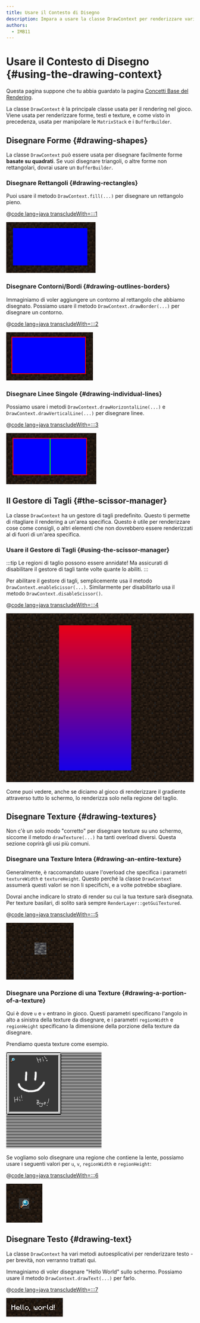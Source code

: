 ```yaml
---
title: Usare il Contesto di Disegno
description: Impara a usare la classe DrawContext per renderizzare varie forme, testi e texture.
authors:
  - IMB11
---
```


# Usare il Contesto di Disegno {#using-the-drawing-context}

Questa pagina suppone che tu abbia guardato la pagina [Concetti Base del Rendering](./basic-concepts).

La classe `DrawContext` è la principale classe usata per il rendering nel gioco. Viene usata per renderizzare forme, testi e texture, e come visto in precedenza, usata per manipolare le `MatrixStack` e i `BufferBuilder`.

## Disegnare Forme {#drawing-shapes}

La classe `DrawContext` può essere usata per disegnare facilmente forme **basate su quadrati**. Se vuoi disegnare triangoli, o altre forme non rettangolari, dovrai usare un `BufferBuilder`.

### Disegnare Rettangoli {#drawing-rectangles}

Puoi usare il metodo `DrawContext.fill(...)` per disegnare un rettangolo pieno.

@[code lang=java transcludeWith=:::1](@/reference/latest/src/client/java/com/example/docs/rendering/DrawContextExampleScreen.java)

![Un rettangolo](/assets/develop/rendering/draw-context-rectangle.png)

### Disegnare Contorni/Bordi {#drawing-outlines-borders}

Immaginiamo di voler aggiungere un contorno al rettangolo che abbiamo disegnato. Possiamo usare il metodo `DrawContext.drawBorder(...)` per disegnare un contorno.

@[code lang=java transcludeWith=:::2](@/reference/latest/src/client/java/com/example/docs/rendering/DrawContextExampleScreen.java)

![Rettangolo con bordo](/assets/develop/rendering/draw-context-rectangle-border.png)

### Disegnare Linee Singole {#drawing-individual-lines}

Possiamo usare i metodi `DrawContext.drawHorizontalLine(...)` e `DrawContext.drawVerticalLine(...)` per disegnare linee.

@[code lang=java transcludeWith=:::3](@/reference/latest/src/client/java/com/example/docs/rendering/DrawContextExampleScreen.java)

![Linee](/assets/develop/rendering/draw-context-lines.png)

## Il Gestore di Tagli {#the-scissor-manager}

La classe `DrawContext` ha un gestore di tagli predefinito. Questo ti permette di ritagliare il rendering a un'area specifica. Questo è utile per renderizzare cose come consigli, o altri elementi che non dovrebbero essere renderizzati al di fuori di un'area specifica.

### Usare il Gestore di Tagli {#using-the-scissor-manager}

:::tip
Le regioni di taglio possono essere annidate! Ma assicurati di disabilitare il gestore di tagli tante volte quante lo abiliti.
:::

Per abilitare il gestore di tagli, semplicemente usa il metodo `DrawContext.enableScissor(...)`. Similarmente per disabilitarlo usa il metodo `DrawContext.disableScissor()`.

@[code lang=java transcludeWith=:::4](@/reference/latest/src/client/java/com/example/docs/rendering/DrawContextExampleScreen.java)

![Regione di taglio in azione](/assets/develop/rendering/draw-context-scissor.png)

Come puoi vedere, anche se diciamo al gioco di renderizzare il gradiente attraverso tutto lo schermo, lo renderizza solo nella regione del taglio.

## Disegnare Texture {#drawing-textures}

Non c'è un solo modo "corretto" per disegnare texture su uno schermo, siccome il metodo `drawTexture(...)` ha tanti overload diversi. Questa sezione coprirà gli usi più comuni.

### Disegnare una Texture Intera {#drawing-an-entire-texture}

Generalmente, è raccomandato usare l'overload che specifica i parametri `textureWidth` e `textureHeight`. Questo perché la classe `DrawContext` assumerà questi valori se non li specifichi, e a volte potrebbe sbagliare.

Dovrai anche indicare lo strato di render su cui la tua texture sarà disegnata. Per texture basilari, di solito sarà sempre `RenderLayer::getGuiTextured`.

@[code lang=java transcludeWith=:::5](@/reference/latest/src/client/java/com/example/docs/rendering/DrawContextExampleScreen.java)

![Esempio di tutta la texture disegnata](/assets/develop/rendering/draw-context-whole-texture.png)

### Disegnare una Porzione di una Texture {#drawing-a-portion-of-a-texture}

Qui è dove `u` e `v` entrano in gioco. Questi parametri specificano l'angolo in alto a sinistra della texture da disegnare, e i parametri `regionWidth` e `regionHeight` specificano la dimensione della porzione della texture da disegnare.

Prendiamo questa texture come esempio.

![Texture del Libro di Ricette](/assets/develop/rendering/draw-context-recipe-book-background.png)

Se vogliamo solo disegnare una regione che contiene la lente, possiamo usare i seguenti valori per `u`, `v`, `regionWidth` e `regionHeight`:

@[code lang=java transcludeWith=:::6](@/reference/latest/src/client/java/com/example/docs/rendering/DrawContextExampleScreen.java)

![Regione di Texture](/assets/develop/rendering/draw-context-region-texture.png)

## Disegnare Testo {#drawing-text}

La classe `DrawContext` ha vari metodi autoesplicativi per renderizzare testo - per brevità, non verranno trattati qui.

Immaginiamo di voler disegnare "Hello World" sullo schermo. Possiamo usare il metodo `DrawContext.drawText(...)` per farlo.

@[code lang=java transcludeWith=:::7](@/reference/latest/src/client/java/com/example/docs/rendering/DrawContextExampleScreen.java)

![Disegnare testo](/assets/develop/rendering/draw-context-text.png)

